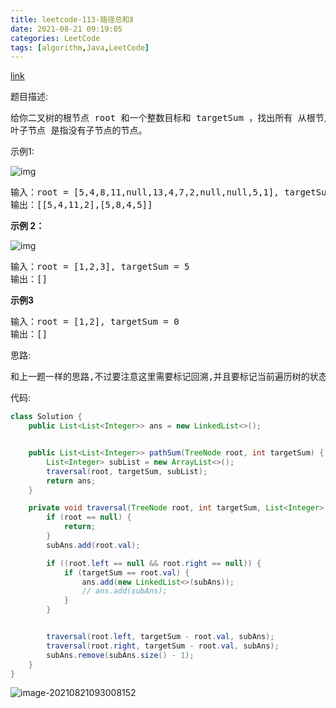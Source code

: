 ```yaml
---
title: leetcode-113-路径总和Ⅱ
date: 2021-08-21 09:19:05
categories: LeetCode
tags: [algorithm,Java,LeetCode]
---
```


[link](https://leetcode-cn.com/problems/path-sum-ii/)

题目描述:

<pre>
给你二叉树的根节点 root 和一个整数目标和 targetSum ，找出所有 从根节点到叶子节点 路径总和等于给定标和的路径。
叶子节点 是指没有子节点的节点。
</pre>

示例1:

![img](https://gitee.com/cao_ziqiang/img/raw/master/20210821092740.jpeg)

<pre>
输入：root = [5,4,8,11,null,13,4,7,2,null,null,5,1], targetSum = 22
输出：[[5,4,11,2],[5,8,4,5]]
</pre>

**示例 2：**

![img](https://gitee.com/cao_ziqiang/img/raw/master/20210821092800.jpeg)

<pre>
输入：root = [1,2,3], targetSum = 5
输出：[]
</pre>



**示例3**

<pre>
输入：root = [1,2], targetSum = 0
输出：[]
</pre>

思路:

<pre>
和上一题一样的思路,不过要注意这里需要标记回溯,并且要标记当前遍历树的状态
</pre>



代码:

```java
class Solution {
    public List<List<Integer>> ans = new LinkedList<>();


    public List<List<Integer>> pathSum(TreeNode root, int targetSum) {
        List<Integer> subList = new ArrayList<>();
        traversal(root, targetSum, subList);
        return ans;
    }

    private void traversal(TreeNode root, int targetSum, List<Integer> subAns) {
        if (root == null) {
            return;
        }
        subAns.add(root.val);

        if ((root.left == null && root.right == null)) {
            if (targetSum == root.val) {
                ans.add(new LinkedList<>(subAns));
                // ans.add(subAns);
            }
        }


        traversal(root.left, targetSum - root.val, subAns);
        traversal(root.right, targetSum - root.val, subAns);
        subAns.remove(subAns.size() - 1);
    }
}
```

![image-20210821093008152](https://gitee.com/cao_ziqiang/img/raw/master/20210821093008.png)

